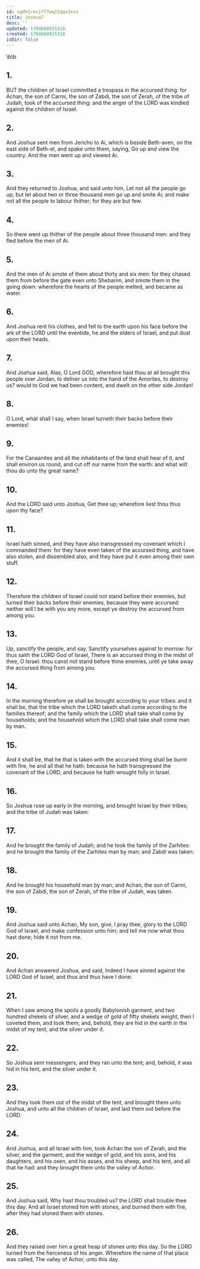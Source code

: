 ```yaml
---
id: vgdh1revj7f7wq72qqx1xxs
title: Joshua7
desc: ''
updated: 1704668915310
created: 1704668915310
isDir: false
---
```

\b\b
## 1.
BUT the children of Israel committed a trespass in the accursed thing: for Achan, the son of Carmi, the son of Zabdi, the son of Zerah, of the tribe of Judah, took of the accursed thing: and the anger of the LORD was kindled against the children of Israel.
## 2.
And Joshua sent men from Jericho to Ai, which is beside Beth-aven, on the east side of Beth-el, and spake unto them, saying, Go up and view the country.  And the men went up and viewed Ai.
## 3.
And they returned to Joshua, and said unto him, Let not all the people go up; but let about two or three thousand men go up and smite Ai; and make not all the people to labour thither; for they are but few.
## 4.
So there went up thither of the people about three thousand men: and they fled before the men of Ai.
## 5.
And the men of Ai smote of them about thirty and six men: for they chased them from before the gate even unto Shebarim, and smote them in the going down: wherefore the hearts of the people melted, and became as water.
## 6.
And Joshua rent his clothes, and fell to the earth upon his face before the ark of the LORD until the eventide, he and the elders of Israel, and put dust upon their heads.
## 7.
And Joshua said, Alas, O Lord GOD, wherefore hast thou at all brought this people over Jordan, to deliver us into the hand of the Amorites, to destroy us?  would to God we had been content, and dwelt on the other side Jordan!
## 8.
O Lord, what shall I say, when Israel turneth their backs before their enemies!
## 9.
For the Canaanites and all the inhabitants of the land shall hear of it, and shall environ us round, and cut off our name from the earth: and what wilt thou do unto thy great name?
## 10.
And the LORD said unto Joshua, Get thee up; wherefore liest thou thus upon thy face?
## 11.
Israel hath sinned, and they have also transgressed my covenant which I commanded them: for they have even taken of the accursed thing, and have also stolen, and dissembled also, and they have put it even among their own stuff.
## 12.
Therefore the children of Israel could not stand before their enemies, but turned their backs before their enemies, because they were accursed: neither will I be with you any more, except ye destroy the accursed from among you.
## 13.
Up, sanctify the people, and say, Sanctify yourselves against to morrow: for thus saith the LORD God of Israel, There is an accursed thing in the midst of thee, O Israel: thou canst not stand before thine enemies, until ye take away the accursed thing from among you.
## 14.
In the morning therefore ye shall be brought according to your tribes: and it shall be, that the tribe which the LORD taketh shall come according to the families thereof; and the family which the LORD shall take shall come by households; and the household which the LORD shall take shall come man by man.
## 15.
And it shall be, that he that is taken with the accursed thing shall be burnt with fire, he and all that he hath: because he hath transgressed the covenant of the LORD, and because he hath wrought folly in Israel.
## 16.
So Joshua rose up early in the morning, and brought Israel by their tribes; and the tribe of Judah was taken:
## 17.
And he brought the family of Judah; and he took the family of the Zarhites: and he brought the family of the Zarhites man by man; and Zabdi was taken:
## 18.
And he brought his household man by man; and Achan, the son of Carmi, the son of Zabdi, the son of Zerah, of the tribe of Judah, was taken.
## 19.
And Joshua said unto Achan, My son, give, I pray thee, glory to the LORD God of Israel, and make confession unto him; and tell me now what thou hast done; hide it not from me.
## 20.
And Achan answered Joshua, and said, Indeed I have sinned against the LORD God of Israel, and thus and thus have I done:
## 21.
When I saw among the spoils a goodly Babylonish garment, and two hundred shekels of silver, and a wedge of gold of fifty shekels weight, then I coveted them, and took them; and, behold, they are hid in the earth in the midst of my tent, and the silver under it.
## 22.
So Joshua sent messengers, and they ran unto the tent; and, behold, it was hid in his tent, and the silver under it.
## 23.
And they took them out of the midst of the tent, and brought them unto Joshua, and unto all the children of Israel, and laid them out before the LORD.
## 24.
And Joshua, and all Israel with him, took Achan the son of Zerah, and the silver, and the garment, and the wedge of gold, and his sons, and his daughters, and his oxen, and his asses, and his sheep, and his tent, and all that he had: and they brought them unto the valley of Achor.
## 25.
And Joshua said, Why hast thou troubled us?  the LORD shall trouble thee this day.  And all Israel stoned him with stones, and burned them with fire, after they had stoned them with stones.
## 26.
And they raised over him a great heap of stones unto this day.  So the LORD turned from the fierceness of his anger.  Wherefore the name of that place was called, The valley of Achor, unto this day.
